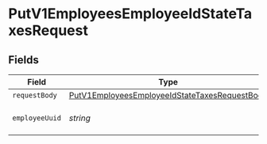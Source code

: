 # PutV1EmployeesEmployeeIdStateTaxesRequest


## Fields

| Field                                                                                                                     | Type                                                                                                                      | Required                                                                                                                  | Description                                                                                                               |
| ------------------------------------------------------------------------------------------------------------------------- | ------------------------------------------------------------------------------------------------------------------------- | ------------------------------------------------------------------------------------------------------------------------- | ------------------------------------------------------------------------------------------------------------------------- |
| `requestBody`                                                                                                             | [PutV1EmployeesEmployeeIdStateTaxesRequestBody](../../models/operations/putv1employeesemployeeidstatetaxesrequestbody.md) | :heavy_minus_sign:                                                                                                        | N/A                                                                                                                       |
| `employeeUuid`                                                                                                            | *string*                                                                                                                  | :heavy_check_mark:                                                                                                        | The UUID of the employee                                                                                                  |